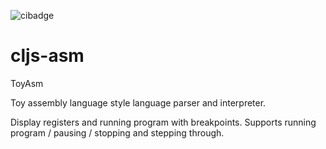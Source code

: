 ![cibadge](https://github.com/stuartstein777/cljs-asm/actions/workflows/main.yml/badge.svg)

# cljs-asm
ToyAsm

Toy assembly language style language parser and interpreter. 

Display registers and running program with breakpoints. Supports running program / pausing / stopping and stepping through.
